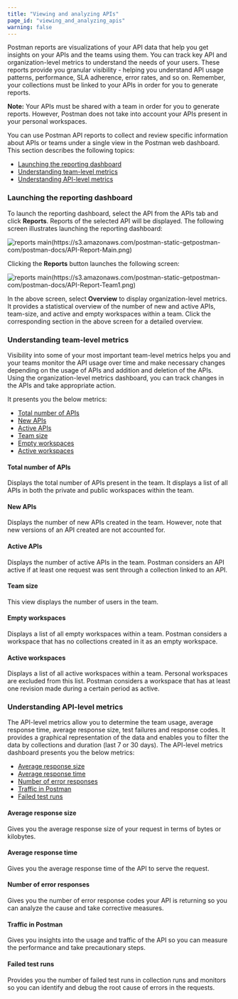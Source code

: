 ```yaml
---
title: "Viewing and analyzing APIs"
page_id: "viewing_and_analyzing_apis"
warning: false
---
```


Postman reports are visualizations of your API data that help you get insights on your APIs and the teams using them. You can track key API and organization-level metrics to understand the needs of your users. These reports provide you granular visibility - helping you understand API usage patterns, performance, SLA adherence, error rates, and so on. Remember, your collections must be linked to your APIs in order for you to generate reports. 

**Note:** Your APIs must be shared with a team in order for you to generate reports. However, Postman does not take into account your APIs present in your personal workspaces.

You can use Postman API reports to collect and review specific information about APIs or teams under a single view in the Postman web dashboard. This section describes the following topics:

* [Launching the reporting dashboard](#launching-the-reporting-dashboard)
* [Understanding team-level metrics](#understanding-team-level-metrics)
* [Understanding API-level metrics](#understanding-API-level-metrics)

### Launching the reporting dashboard

To launch the reporting dashboard, select the API from the APIs tab and click **Reports**. Reports of the selected API will be displayed. The following screen illustrates launching the reporting dashboard:

![reports main(https://s3.amazonaws.com/postman-static-getpostman-com/postman-docs/API-Report-Main.png)](https://s3.amazonaws.com/postman-static-getpostman-com/postman-docs/API-Report-Main.png)

Clicking the **Reports** button launches the following screen:

![reports main(https://s3.amazonaws.com/postman-static-getpostman-com/postman-docs/API-Report-Team1.png)](https://s3.amazonaws.com/postman-static-getpostman-com/postman-docs/API-Report-Team1.png)

In the above screen, select **Overview** to display organization-level metrics. It provides a statistical overview of the number of new and active APIs, team-size, and active and empty workspaces within a team. Click the corresponding section in the above screen for a detailed overview.

### Understanding team-level metrics

Visibility into some of your most important team-level metrics helps you and your teams monitor the API usage over time and make necessary changes depending on the usage of APIs and addition and deletion of the APIs. Using the organization-level metrics dashboard, you can track changes in the APIs and take appropriate action. 

It presents you the below metrics:

* [Total number of APIs](#total-number-of-apis)
* [New APIs](#new-apis)
* [Active APIs](#active-apis)
* [Team size](#team-size)
* [Empty workspaces](#empty-workspaces)
* [Active workspaces](#active-workspaces) 


#### Total number of APIs

Displays the total number of APIs present in the team. It displays a list of all APIs in both the private and public workspaces within the team. 

#### New APIs

Displays the number of new APIs created in the team. However, note that new versions of an API created are not accounted for.  

#### Active APIs

Displays the number of active APIs in the team. Postman considers an API active if at least one request was sent through a collection linked to an API. 

#### Team size

This view displays the number of users in the team. 

#### Empty workspaces

Displays a list of all empty workspaces within a team. Postman considers a workspace that has no collections created in it as an empty workspace.

#### Active workspaces

Displays a list of all active workspaces within a team. Personal workspaces are excluded from this list. Postman considers a workspace that has at least one revision made during a certain period as active.

### Understanding API-level metrics

The API-level metrics allow you to determine the team usage, average response time, average response size, test failures and response codes. It provides a graphical representation of the data and enables you to filter the data by collections and duration (last 7 or 30 days). The API-level metrics dashboard presents you the below metrics:

* [Average response size](#average-response-size)
* [Average response time](#average-response-time)
* [Number of error responses](#number-of-error-responses)
* [Traffic in Postman](#traffic-in-postman)
* [Failed test runs](#failed-test-runs)


#### Average response size

Gives you the average response size of your request in terms of bytes or kilobytes. 

#### Average response time

Gives you the average response time of the API to serve the request. 

#### Number of error responses

Gives you the number of error response codes your API is returning so you can analyze the cause and take corrective measures. 

#### Traffic in Postman

Gives you insights into the usage and traffic of the API so you can measure the performance and take precautionary steps. 

#### Failed test runs

Provides you the number of failed test runs in collection runs and monitors so you can identify and debug the root cause of errors in the requests. 
